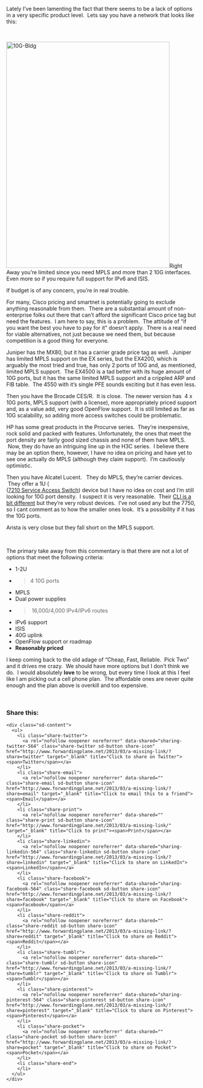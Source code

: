 Lately I&#8217;ve been lamenting the fact that there seems to be a lack of options in a very specific product level.  Lets say you have a network that looks like this:

&nbsp;

[<img class="alignleft size-full wp-image-568" alt="10G-Bldg" src="http://www.forwardingplane.net/wp-content/uploads/2013/03/10G-Bldg1.jpg" width="432" height="599" srcset="http://www.forwardingplane.net/wp-content/uploads/2013/03/10G-Bldg1.jpg 432w, http://www.forwardingplane.net/wp-content/uploads/2013/03/10G-Bldg1-216x300.jpg 216w" sizes="(max-width: 432px) 100vw, 432px" />](http://www.forwardingplane.net/wp-content/uploads/2013/03/10G-Bldg1.jpg)Right Away you&#8217;re limited since you need MPLS and more than 2 10G interfaces. Even more so if you require full support for IPv6 and ISIS.

If budget is of any concern, you&#8217;re in real trouble.

For many, Cisco pricing and smartnet is potentially going to exclude anything reasonable from them.  There are a substantial amount of non-enterprise folks out there that can&#8217;t afford the significant Cisco price tag but need the features.  I am here to say, this is a problem.  The attitude of &#8220;if you want the best you have to pay for it&#8221; doesn&#8217;t apply.  There is a real need for viable alternatives, not just because we need them, but because competition is a good thing for everyone.

Juniper has the MX80, but it has a carrier grade price tag as well.  Juniper has limited MPLS support on the EX series, but the EX4200, which is arguably the most tried and true, has only 2 ports of 10G and, as mentioned, limited MPLS support.  The EX4500 is a tad better with its huge amount of 10G ports, but it has the same limited MPLS support and a crippled ARP and FIB table.  The 4550 with it&#8217;s single PFE sounds exciting but it has even less.

Then you have the Brocade CES/R.  It is close.  The newer version has  4 x 10G ports, MPLS support (with a license), more appropriately priced support and, as a value add, very good OpenFlow support.  It is still limited as far as 10G scalability, so adding more access switches could be problematic.

HP has some great products in the Procurve series.  They&#8217;re inexpensive, rock solid and packed with features. Unfortunately, the ones that meet the port density are fairly good sized chassis and none of them have MPLS.  Now, they do have an intriguing line up in the H3C series.  I believe there may be an option there, however, I have no idea on pricing and have yet to see one actually do MPLS (although they claim support).  I&#8217;m cautiously optimistic.

Then you have Alcatel Lucent.   They do MPLS, they&#8217;re carrier devices.  They offer a 1U (  
(<a href="http://www.alcatel-lucent.com/products/7210-service-access-switch" target="_blank">7210 Service Access Switch</a>) device but I have no idea on cost and I&#8217;m still looking for 10G port density.  I suspect it is very reasonable.  Their <a title="Alcatel Lucent RANCID scripts" href="http://www.forwardingplane.net/2010/12/alcatel-lucent-rancid-scripts/" target="_blank">CLI is a bit different</a> but they&#8217;re very robust devices.  I&#8217;ve not used any but the 7750, so I cant comment as to how the smaller ones look.  It&#8217;s a possibility if it has the 10G ports.

Arista is very close but they fall short on the MPLS support.

&nbsp;

The primary take away from this commentary is that there are not a lot of options that meet the following criteria:

  * 1-2U
  * > 4 10G ports
  * MPLS
  * Dual power supplies
  * > 16,000/4,000 IPv4/IPv6 routes
  * IPv6 support
  * ISIS
  * 40G uplink
  * OpenFlow support or roadmap
  * **Reasonably priced**

I keep coming back to the old adage of &#8220;Cheap, Fast, Reliable.  Pick Two&#8221; and it drives me crazy.  We should have more options but I don&#8217;t think we do.  I would absolutely **love** to be wrong, but every time I look at this I feel like I am picking out a cell phone plan.  The affordable ones are never quite enough and the plan above is overkill and too expensive.

&nbsp;

<div class="sharedaddy sd-sharing-enabled">
  <div class="robots-nocontent sd-block sd-social sd-social-icon-text sd-sharing">
    <h3 class="sd-title">
      Share this:
    </h3>
    
    <div class="sd-content">
      <ul>
        <li class="share-twitter">
          <a rel="nofollow noopener noreferrer" data-shared="sharing-twitter-564" class="share-twitter sd-button share-icon" href="http://www.forwardingplane.net/2013/03/a-missing-link/?share=twitter" target="_blank" title="Click to share on Twitter"><span>Twitter</span></a>
        </li>
        <li class="share-email">
          <a rel="nofollow noopener noreferrer" data-shared="" class="share-email sd-button share-icon" href="http://www.forwardingplane.net/2013/03/a-missing-link/?share=email" target="_blank" title="Click to email this to a friend"><span>Email</span></a>
        </li>
        <li class="share-print">
          <a rel="nofollow noopener noreferrer" data-shared="" class="share-print sd-button share-icon" href="http://www.forwardingplane.net/2013/03/a-missing-link/" target="_blank" title="Click to print"><span>Print</span></a>
        </li>
        <li class="share-linkedin">
          <a rel="nofollow noopener noreferrer" data-shared="sharing-linkedin-564" class="share-linkedin sd-button share-icon" href="http://www.forwardingplane.net/2013/03/a-missing-link/?share=linkedin" target="_blank" title="Click to share on LinkedIn"><span>LinkedIn</span></a>
        </li>
        <li class="share-facebook">
          <a rel="nofollow noopener noreferrer" data-shared="sharing-facebook-564" class="share-facebook sd-button share-icon" href="http://www.forwardingplane.net/2013/03/a-missing-link/?share=facebook" target="_blank" title="Click to share on Facebook"><span>Facebook</span></a>
        </li>
        <li class="share-reddit">
          <a rel="nofollow noopener noreferrer" data-shared="" class="share-reddit sd-button share-icon" href="http://www.forwardingplane.net/2013/03/a-missing-link/?share=reddit" target="_blank" title="Click to share on Reddit"><span>Reddit</span></a>
        </li>
        <li class="share-tumblr">
          <a rel="nofollow noopener noreferrer" data-shared="" class="share-tumblr sd-button share-icon" href="http://www.forwardingplane.net/2013/03/a-missing-link/?share=tumblr" target="_blank" title="Click to share on Tumblr"><span>Tumblr</span></a>
        </li>
        <li class="share-pinterest">
          <a rel="nofollow noopener noreferrer" data-shared="sharing-pinterest-564" class="share-pinterest sd-button share-icon" href="http://www.forwardingplane.net/2013/03/a-missing-link/?share=pinterest" target="_blank" title="Click to share on Pinterest"><span>Pinterest</span></a>
        </li>
        <li class="share-pocket">
          <a rel="nofollow noopener noreferrer" data-shared="" class="share-pocket sd-button share-icon" href="http://www.forwardingplane.net/2013/03/a-missing-link/?share=pocket" target="_blank" title="Click to share on Pocket"><span>Pocket</span></a>
        </li>
        <li class="share-end">
        </li>
      </ul>
    </div>
  </div>
</div>
